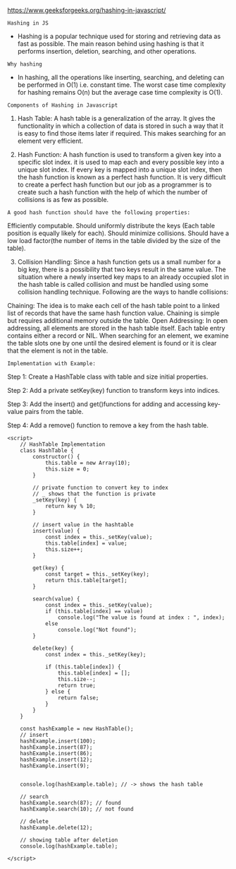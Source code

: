 https://www.geeksforgeeks.org/hashing-in-javascript/

`Hashing in JS`

- Hashing is a popular technique used for storing and retrieving data as fast as possible. The main reason behind using hashing is that it performs insertion, deletion, searching, and other operations.

`Why hashing`
- In hashing, all the operations like inserting, searching, and deleting can be performed in O(1) i.e. constant time. The worst case time complexity for hashing remains O(n) but the average case time complexity is O(1).

`Components of Hashing in Javascript`
1. Hash Table: A hash table is a generalization of the array. It gives the functionality in which a collection of data is stored in such a way that it is easy to find those items later if required. This makes searching for an element very efficient.

2. Hash Function: A hash function is used to transform a given key into a specific slot index. it is used to map each and every possible key into a unique slot index. If every key is mapped into a unique slot index, then the hash function is known as a perfect hash function. It is very difficult to create a perfect hash function but our job as a programmer is to create such a hash function with the help of which the number of collisions is as few as possible. 

`A good hash function should have the following properties:`

Efficiently computable. 
Should uniformly distribute the keys (Each table position is equally likely for each).
Should minimize collisions.
Should have a low load factor(the number of items in the table divided by the size of the table). 


3. Collision Handling: Since a hash function gets us a small number for a big key, there is a possibility that two keys result in the same value. The situation where a newly inserted key maps to an already occupied slot in the hash table is called collision and must be handled using some collision handling technique. Following are the ways to handle collisions:

Chaining: The idea is to make each cell of the hash table point to a linked list of records that have the same hash function value. Chaining is simple but requires additional memory outside the table.
Open Addressing: In open addressing, all elements are stored in the hash table itself. Each table entry contains either a record or NIL. When searching for an element, we examine the table slots one by one until the desired element is found or it is clear that the element is not in the table.

`Implementation with Example:`

Step 1: Create a HashTable class with table and size initial properties.

Step 2: Add a private setKey(key) function to transform keys into indices.

Step 3: Add the insert() and get()functions for adding and accessing key-value pairs from the table.

Step 4: Add a remove() function to remove a key from the hash table.

```
<script>
	// HashTable Implementation
	class HashTable {
		constructor() {
			this.table = new Array(10);
			this.size = 0;
		}
	
		// private function to convert key to index
		// _ shows that the function is private
		_setKey(key) {
			return key % 10;
		}
	
		// insert value in the hashtable
		insert(value) {
			const index = this._setKey(value);
			this.table[index] = value;
			this.size++;
		}
	
		get(key) {
			const target = this._setKey(key);
			return this.table[target];
		}
	
		search(value) {
			const index = this._setKey(value);
			if (this.table[index] == value)
				console.log("The value is found at index : ", index);
			else
				console.log("Not found");
		}
	
		delete(key) {
			const index = this._setKey(key);
	
			if (this.table[index]) {
				this.table[index] = [];
				this.size--;
				return true;
			} else {
				return false;
			}
		}
	}
	
	const hashExample = new HashTable();
	// insert
	hashExample.insert(100);
	hashExample.insert(87);
	hashExample.insert(86);
	hashExample.insert(12);
	hashExample.insert(9);
	
	
	console.log(hashExample.table); // -> shows the hash table
	
	// search
	hashExample.search(87); // found
	hashExample.search(10); // not found
	
	// delete
	hashExample.delete(12);
	
	// showing table after deletion
	console.log(hashExample.table);
	
</script>

```

